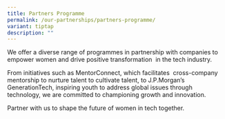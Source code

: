 ```yaml
---
title: Partners Programme
permalink: /our-partnerships/partners-programme/
variant: tiptap
description: ""
---
```

<p>We offer a diverse range of programmes in partnership with companies to
empower women and drive positive transformation &nbsp;in the tech industry.</p>
<p>From initiatives such as MentorConnect, which facilitates &nbsp;cross-company
mentorship to nurture talent to cultivate talent, to J.P.Morgan’s GenerationTech,
inspiring youth to address global issues through technology, we are committed
to championing growth and innovation.</p>
<p>Partner with us to shape the future of women in tech together.</p>